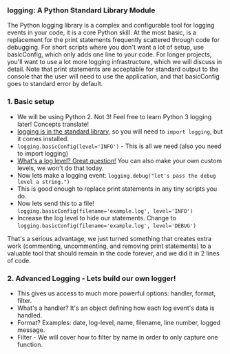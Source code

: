 

### logging: A Python Standard Library Module
The Python logging library is a complex and configurable tool for logging events in your code, it is a core Python skill.  At the most basic, is a replacement for the print statements frequently scattered through code for debugging. For short scripts where you don't want a lot of setup, use basicConfig, which only adds one line to your code.  For longer projects, you'll want to use a lot more logging infrastructure, which we will discuss in detail. Note that print statements are acceptable for standard output to the console that the user will need to use the application, and that basicConfig goes to standard error by default.


### 1. Basic setup
- We will be using Python 2.  Not 3!  Feel free to learn Python 3 logging later! Concepts translate!
- [logging is in the standard library](https://docs.python.org/2/library/logging.html), so you will need to `import logging`, but it comes installed.
- `logging.basicConfig(level='INFO')` - This is all we need (also you need to import logging)
- [What's a log level? Great question!](https://docs.python.org/2/library/logging.html#logging-levels) You can also make your own custom levels, we won't do that today.
- Now lets make a logging event: `logging.debug("let's pass the debug level a string.")`
- This is good enough to replace print statements in any tiny scripts you do.
- Now lets send this to a file! `logging.basicConfig(filename='example.log', level='INFO')`
- Increase the log level to hide our statements. Change to `logging.basicConfig(filename='example.log', level='DEBUG')`

That's a serious advantage, we just turned something that creates extra work (commenting, uncommenting, and removing print statements) to a valuable tool that should remain in the code forever, and we did it in 2 lines of code.

### 2. Advanced Logging - Lets build our own logger!
- This gives us access to much more powerful options: handler, format, filter.
- What's a handler? It's an object defining how each log event's data is handled.
- Format? Examples: date, log-level, name, filename, line number, logged message.
- Filter - We will cover how to filter by name in order to only capture one function.



